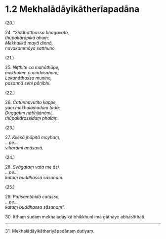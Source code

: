 

# 1.2 Mekhalādāyikātherīapadāna



(20.)

24\. _“Siddhatthassa bhagavato,_  
_thūpakārāpikā ahuṃ;_  
_Mekhalikā mayā dinnā,_  
_navakammāya satthuno._  


(21.)

25\. _Niṭṭhite ca mahāthūpe,_  
_mekhalaṃ punadāsahaṃ;_  
_Lokanāthassa munino,_  
_pasannā sehi pāṇibhi._  


(22.)

26\. _Catunnavutito kappe,_  
_yaṃ mekhalamadaṃ tadā;_  
_Duggatiṃ nābhijānāmi,_  
_thūpakārassidaṃ phalaṃ._  


(23.)

27\. _Kilesā jhāpitā mayhaṃ,_  
_…pe…_  
_viharāmi anāsavā._  


(24.)

28\. _Svāgataṃ vata me āsi,_  
_…pe…_  
_kataṃ buddhassa sāsanaṃ._  


(25.)

29\. _Paṭisambhidā catasso,_  
_…pe…_  
_kataṃ buddhassa sāsanaṃ”._  


30\. Itthaṃ sudaṃ mekhalādāyikā bhikkhunī imā gāthāyo abhāsitthāti.

---

31\. Mekhalādāyikātheriyāpadānaṃ dutiyaṃ.





